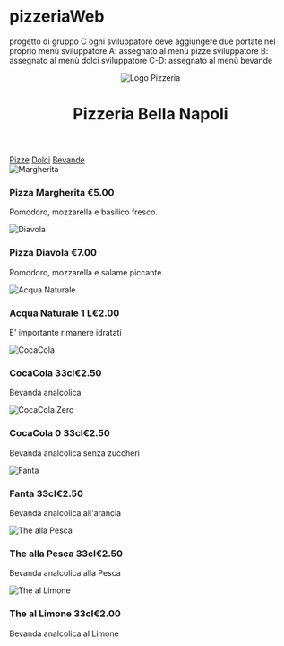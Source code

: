 # pizzeriaWeb
progetto di gruppo C
ogni sviluppatore deve aggiungere due portate nel proprio menù
sviluppatore A: assegnato al menù pizze
sviluppatore B: assegnato al menù dolci
sviluppatore C-D: assegnato al menù bevande

<!DOCTYPE html>
<html lang="it">
<head>
  <meta charset="UTF-8">
  <meta name="viewport" content="width=device-width, initial-scale=1.0">
  <title>Pizzeria Bella Napoli</title>
</head>
<body>

  <header>
    <img src="Napoli-Logo-LabCucina_1.png" alt="Logo Pizzeria">
    <h1>Pizzeria Bella Napoli</h1>
  </header>

  <nav>
    <a href="#">Pizze</a>
    <a href="#">Dolci</a>
    <a href="#">Bevande</a>
  </nav>

  <!-- Elenco pizze -->
  <div>
    <div>
      <img src="pizza.jpg" alt="Margherita">
      <div>
        <h3>Pizza Margherita <span>€5.00</span></h3>
        <p>Pomodoro, mozzarella e basilico fresco.</p>
      </div>
    </div>
    <div>
      <img src="pizza_diavola.jpg" alt="Diavola">
      <div>
        <h3>Pizza Diavola <span>€7.00</span></h3>
        <p>Pomodoro, mozzarella e salame piccante.</p>
      </div>
    </div>
  </div>

  <!-- Elenco dolci -->
  <div>
    
  </div>

  <!-- Elenco bevande -->
  <div>
    <div>
      <img src="Acqua.jpg" alt="Acqua Naturale">
      <div>
        <h3>Acqua Naturale 1 L<span>€2.00</span></h3>
        <p>E' importante rimanere idratati</p>
      </div>
    </div>
    <div>
      <img src="CocaCola.jpg" alt="CocaCola">
      <div>
        <h3>CocaCola 33cl<span>€2.50</span></h3>
        <p>Bevanda analcolica</p>
      </div>
    </div>
    <div>
      <img src="CocaCola Zero.jpg" alt="CocaCola Zero">
      <div>
        <h3>CocaCola 0 33cl<span>€2.50</span></h3>
        <p>Bevanda analcolica senza zuccheri</p>
      </div>
    </div>
    <div>
      <img src="Fanta.jpg" alt="Fanta">
      <div>
        <h3>Fanta 33cl<span>€2.50</span></h3>
        <p>Bevanda analcolica all'arancia</p>
      </div>
    </div>
    <div>
      <img src="The Pesca.jpg" alt="The alla Pesca">
      <div>
        <h3>The alla Pesca 33cl<span>€2.50</span></h3>
        <p>Bevanda analcolica alla Pesca</p>
      </div>
    </div>
    <div>
      <img src="The Limone.jpg" alt="The al Limone">
      <div>
        <h3>The al Limone 33cl<span>€2.00</span></h3>
        <p>Bevanda analcolica al Limone</p>
      </div>
    </div>
  </div>

</body>
</html>
